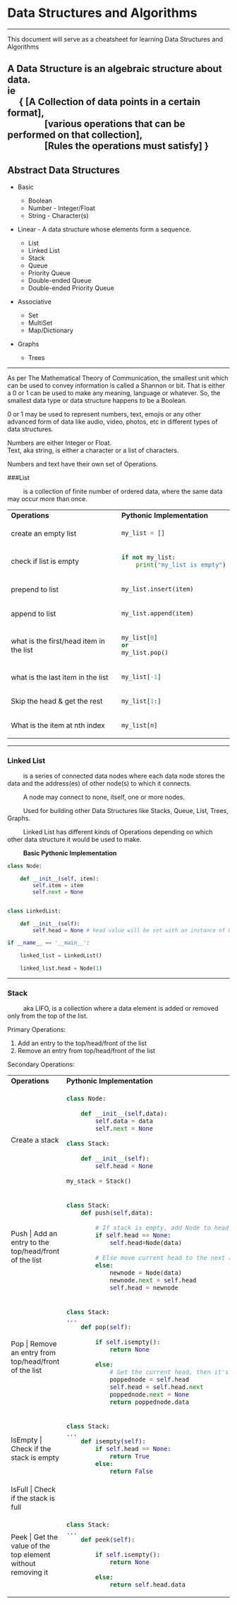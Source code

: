 # Data Structures and Algorithms

---
This document will serve as a cheatsheet for learning Data Structures and Algorithms

A **Data Structure** is an algebraic structure about data.  
ie  
&emsp; { [A Collection of data points in a certain format],  
&emsp;&emsp;&emsp;&emsp;[various operations that can be performed on that collection],  
&emsp;&emsp;&emsp;&emsp;[Rules the operations must satisfy] }
--- 
## Abstract Data Structures

- Basic
    - Boolean
    - Number - Integer/Float
    - String - Character(s)

- Linear - A data structure whose elements form a sequence.
    - List
    - Linked List
    - Stack
    - Queue
    - Priority Queue
    - Double-ended Queue
    - Double-ended Priority Queue

- Associative
    - Set
    - MultiSet
    - Map/Dictionary
    
- Graphs
    - Trees

---

As per The Mathematical Theory of Communication, the smallest unit which can be used to convey 
information is called a Shannon or bit. That is either a 0 or 1 can be used to make any meaning, 
language or whatever. So, the smallest data type or data structure happens to be a Boolean.

0 or 1 may be used to represent numbers, text, emojis or any other advanced form of data like audio, 
video, photos, etc in different types of data structures.

Numbers are either Integer or Float.  
Text, aka string, is either a character or a list of characters.

Numbers and text have their own set of Operations.

###List

&emsp; &emsp; is a collection of finite number of ordered data, where the same data 
may occur more than once.   


<table>

<tr>
<td> <b>Operations</b> </td> <td> <b>Pythonic Implementation </b> </td>
</tr>

<tr>
<td> create an empty list </td>
<td>
    
```python
my_list = []
```

</td>
</tr>

<tr>
<td> check if list is empty </td>
<td>
    
```python
if not my_list:
    print("my_list is empty")
```
    
</td>
</tr>

<tr>
<td> prepend to list </td>
<td>
    
```python
my_list.insert(item)
```
    
</td>
</tr>

<tr>
<td> append to list </td>
<td>
    
```python
my_list.append(item)
```
    
</td>
</tr>

<tr>
<td> what is the first/head item in the list </td>
<td>
    
```python
my_list[0]
or
my_list.pop()
```
    
</td>
</tr>

<tr>
<td> what is the last item in the list </td>
<td>
    
```python
my_list[-1]

```
    
</td>
</tr>

<tr>
<td> Skip the head & get the rest </td>
<td>
    
```python
my_list[1:]
```
    
</td>
</tr>

<tr>
<td> What is the item at nth index </td>
<td>
    
```python
my_list[n]
```
    
</td>
</tr>

</table>

---
### Linked List
&emsp; &emsp; is a series of connected data nodes where each data node stores the data and 
the address(es) of other node(s) to which it connects.

&emsp; &emsp; A node may connect to none, itself, one or more nodes.

&emsp; &emsp; Used for building other Data Structures like Stacks, Queue, List, Trees, Graphs.

&emsp; &emsp; Linked List has different kinds of Operations depending on which other data structure it would be used to make.


&emsp; &emsp; **Basic Pythonic Implementation**
```python
class Node:

    def __init__(self, item):
        self.item = item
        self.next = None


class LinkedList:

    def __init__(self):
        self.head = None # head value will be set with an instance of Node()

if __name__ == '__main__':

    linked_list = LinkedList()

    linked_list.head = Node(1)
```


---

### Stack
&emsp; &emsp; aka LIFO, is a collection where a data element is added or removed only from the top of the list.

Primary Operations:
1. Add an entry to the top/head/front of the list
2. Remove an entry from top/head/front of the list

Secondary Operations:

<table>

<tr>
<td> <b>Operations</b> </td> <td> <b>Pythonic Implementation </b> </td>
</tr>

<tr>
<td> Create a stack </td>
<td>
    
```python
class Node:
      
    def __init__(self,data):
        self.data = data
        self.next = None
      
class Stack:
      
    def __init__(self):
        self.head = None
        
my_stack = Stack()

```

</td>
</tr>

<tr>
<td> Push | Add an entry to the top/head/front of the list </td>
<td>
    
```python
class Stack:
    def push(self,data):
              
        # If stack is empty, add Node to head.    
        if self.head == None: 
            self.head=Node(data)
        
        # Else move current head to the next node (the node below in Stack)
        else: 
            newnode = Node(data)
            newnode.next = self.head
            self.head = newnode
```

</td>
</tr>

<tr>
<td> Pop | Remove an entry from top/head/front of the list </td>
<td>
    
```python
class Stack:
...
    def pop(self):
              
        if self.isempty():
            return None
              
        else:
            # Get the current head, then it's next Node and set it as the current head.
            poppednode = self.head
            self.head = self.head.next
            poppednode.next = None
            return poppednode.data
```

</td>
</tr>

<tr>
<td> IsEmpty | Check if the stack is empty </td>
<td>
    
```python
class Stack:
...
    def isempty(self):
        if self.head == None:
            return True
        else:
            return False
```

</td>
</tr>

<tr>
<td> IsFull | Check if the stack is full </td>
<td>
    
```python

```

</td>
</tr>


<tr>
<td> Peek | Get the value of the top element without removing it</td>
<td>
    
```python
class Stack:
...
    def peek(self):
          
        if self.isempty():
            return None
              
        else:
            return self.head.data
```

</td>
</tr>

</table>
    